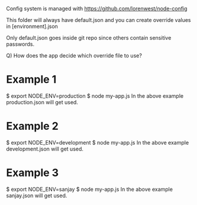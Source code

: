 Config system is managed with https://github.com/lorenwest/node-config

This folder will always have default.json and you can create override values in [environment].json

Only default.json goes inside git repo since others contain sensitive passwords.

Q) How does the app decide which override file to use?

Example 1
=========
$ export NODE_ENV=production
$ node my-app.js
In the above example production.json will get used.

Example 2
=========
$ export NODE_ENV=development
$ node my-app.js
In the above example development.json will get used.

Example 3
=========
$ export NODE_ENV=sanjay
$ node my-app.js
In the above example sanjay.json will get used.
